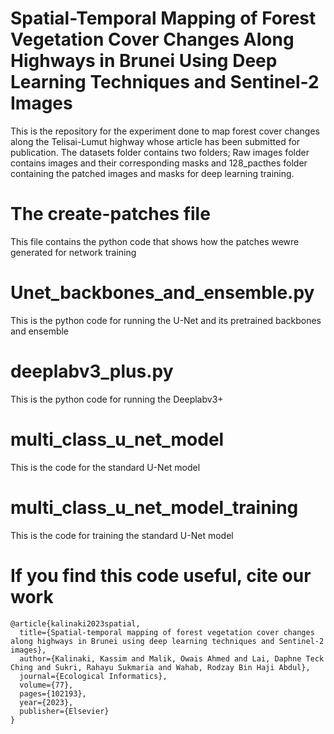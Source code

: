 # Spatial-Temporal Mapping of Forest Vegetation Cover Changes Along Highways in Brunei Using Deep Learning Techniques and Sentinel-2 Images  
This is the repository for the experiment done to map forest cover changes along the Telisai-Lumut highway whose article has been submitted for publication.
The datasets folder contains two folders; Raw images folder contains images and their corresponding masks and 128_pacthes folder containing the patched images and masks for deep learning training.
# The create-patches file
This file contains the python code that shows how the patches wewre generated for network training
# Unet_backbones_and_ensemble.py
This is the python code for running the U-Net and its pretrained backbones and ensemble
# deeplabv3_plus.py
This is the python code for running the Deeplabv3+
# multi_class_u_net_model
This is the code for the standard U-Net model
# multi_class_u_net_model_training
This is the code for training the standard U-Net model
# If you find this code useful, cite our work
```
@article{kalinaki2023spatial,
  title={Spatial-temporal mapping of forest vegetation cover changes along highways in Brunei using deep learning techniques and Sentinel-2 images},
  author={Kalinaki, Kassim and Malik, Owais Ahmed and Lai, Daphne Teck Ching and Sukri, Rahayu Sukmaria and Wahab, Rodzay Bin Haji Abdul},
  journal={Ecological Informatics},
  volume={77},
  pages={102193},
  year={2023},
  publisher={Elsevier}
}
```
